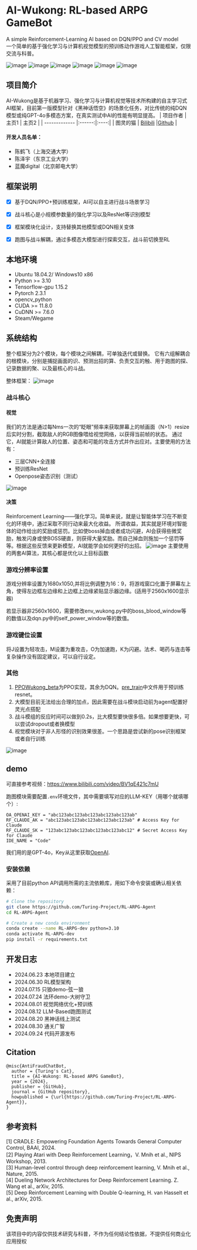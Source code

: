 # AI-Wukong: RL-based ARPG GameBot
A simple Reinforcement-Learning AI based on DQN/PPO and CV model
<br>
一个简单的基于强化学习与计算机视觉模型的预训练动作游戏人工智能框架，仅限交流与科普。


![image](https://img.shields.io/badge/License-Apache--2.0-green) ![image](https://img.shields.io/badge/License-MIT-orange)  ![image](https://img.shields.io/badge/License-Anti--996-red)  ![image](https://img.shields.io/badge/pypi-v0.0.1a4-yellowgreen) ![image](https://img.shields.io/badge/stars-%3C%201k-blue) ![image](https://img.shields.io/badge/issues-1%20open-brightgreen)



## 项目简介
AI-Wukong是基于机器学习、强化学习与计算机视觉等技术所构建的自主学习式AI框架，目前第一版模型针对《黑神话悟空》的场景化任务，对比传统的纯DQN模型或纯GPT-4o多模态方案，在真实测试中AI的性能有明显提高。
| 项目作者        | 主页1           | 主页2  |
| ------------- |:------:|:----:|
| 图灵的猫       | [Bilibili](https://space.bilibili.com/371846699) |[Github](https://github.com/Y1ran) |

#### 开发人员名单：
- 陈鹤飞（上海交通大学）
- 陈泽宇（东京工业大学）
- 蓝魔digital（北京邮电大学）


## 框架说明
- [x] 基于DQN/PPO+预训练框架，AI可以自主进行战斗场景学习
- [x] 战斗核心是小规模参数量的强化学习以及ResNet等识别模型
- [x] 框架模块化设计，支持替换其他模型或DQN相关变体
- [x] 跑图与战斗解耦，通过多模态大模型进行探索交互，战斗前切换至RL


## 本地环境
* Ubuntu 18.04.2/ Windows10 x86
* Python >= 3.10
* Tensorflow-gpu 1.15.2
* Pytorch 2.3.1
* opencv_python
* CUDA >= 11.8.0
* CuDNN >= 7.6.0
* Steam/Wegame


## 系统结构
整个框架分为2个模块，每个模块之间解耦，可单独迭代或替换。
它有六组解耦合的根模块，分别是捕捉画面的识、预测出招的算、负责交互的触、用于跑图的探、记录数据的聚、以及最核心的斗战。


整体框架：
![image](https://github.com/user-attachments/assets/9fdf5cc4-7e09-4a96-be21-dcee108a3879)

### 战斗核心
#### 视觉
我们的方法是通过每Nms一次的“眨眼”频率来获取屏幕上的帧画面（N>1）resize后实时分割，截取敌人的RGB图像喂给视觉网络，以获得当前帧的状态。
通过它，AI就能计算敌人的位置、姿态和可能的攻击方式并作出应对。主要使用的方法有：
- 三层CNN+全连接
- 预训练ResNet
- Openpose姿态识别（测试）

![image](https://github.com/user-attachments/assets/1f2e3c6a-29e5-460c-ad5f-86c66585232f)

#### 决策
Reinforcement Learning——强化学习。简单来说，就是让智能体学习在不断变化的环境中，通过采取不同行动来最大化收益。
所谓收益，其实就是环境对智能体的动作给出的奖励或惩罚。比如使boss掉血或者成功闪避，AI会获得些微奖励，触发闪身或使BOSS硬直，则获得大量奖励。而自己掉血则施加一个惩罚等等。根据这些反馈来更新模型，AI就能学会如何更好的出招。
![image](https://github.com/user-attachments/assets/bbcde20a-67d4-4c78-b4a6-a08fd6583602)
主要使用的两套AI算法，其核心都是优化以上目标函数

### 游戏分辨率设置

游戏分辨率设置为1680x1050,并将比例调整为16：9，将游戏窗口化置于屏幕左上角，使得左边框左边缘和上边框上边缘紧贴显示器边缘。(适用于2560x1600显示器)

若显示器非2560x1600，需要修改env_wukong.py中的boss_blood_window等的数值以及dqn.py中的self_power_window等的数值。

### 游戏键位设置

将J设置为轻攻击，M设置为重攻击，O为加速跑，K为闪避。法术、喝药与连击等复杂操作没有固定建议，可以自行设定。

### 其他

1. [PPOWukong_beta](https://github.com/Turing-Project/RL-ARPG-Agent/tree/main/PPOWukong_beta "PPOWukong_beta")为PPO实现，其余为DQN。[pre_train](https://github.com/Turing-Project/RL-ARPG-Agent/tree/main/pre_train "pre_train")中文件用于预训练resnet。
2. 大模型目前无法给出合理的加点，因此需要在战斗模块启动前为agent配置好灵光点搭配
3. 战斗模组的反应时间可以做到0.2s，比大模型要快很多倍。如果想要更快，可以尝试dropout或者换模型
4. 视觉模块对于非人形怪的识别效果很差。一个思路是尝试新的pose识别框架或者自行训练

 ![image](https://github.com/user-attachments/assets/f270af3e-2187-4fff-8d04-7d98fc2f19aa)


## demo
可直接参考视频：https://www.bilibili.com/video/BV1qE421c7mU

跑图模块需要配置`.env`环境文件，其中需要填写对应的LLM-KEY（用哪个就填哪个）:
```
OA_OPENAI_KEY = "abc123abc123abc123abc123abc123ab"
RF_CLAUDE_AK = "abc123abc123abc123abc123abc123ab" # Access Key for Claude
RF_CLAUDE_SK = "123abc123abc123abc123abc123abc12" # Secret Access Key for Claude
IDE_NAME = "Code"
```
我们用的是GPT-4o，Key从这里获取[OpenAI](https://platform.openai.com/api-keys).


### 安装依赖

采用了目前python API调用所需的主流依赖库，用如下命令安装或确认相关依赖：

```bash
# Clone the repository
git clone https://github.com/Turing-Project/RL-ARPG-Agent
cd RL-ARPG-Agent

# Create a new conda environment
conda create --name RL-ARPG-dev python=3.10
conda activate RL-ARPG-dev
pip install -r requirements.txt
```

## 开发日志

* 2024.06.23 本地项目建立
* 2024.06.30 RL模型架构
* 2024.07.15 只狼demo-弦一狼
* 2024.07.24 法环demo-大树守卫
* 2024.08.01 视觉网络优化+预训练
* 2024.08.12 LLM-Based跑图测试
* 2024.08.20 黑神话线上测试
* 2024.08.30 通关广智
* 2024.09.24 代码开源发布


## Citation
```
@misc{AntiFraudChatBot,
  author = {Turing's Cat},
  title = {AI-Wukong: RL-based ARPG GameBot},
  year = {2024},
  publisher = {GitHub},
  journal = {GitHub repository},
  howpublished = {\url{https://github.com/Turing-Project/RL-ARPG-Agent}},
}
```


## 参考资料
[1] CRADLE: Empowering Foundation Agents Towards General Computer Control, BAAI, 2024.<br>
[2] Playing Atari with Deep Reinforcement Learning，V. Mnih et al., NIPS Workshop, 2013.<br>
[3] Human-level control through deep reinforcement learning, V. Mnih et al., Nature, 2015. <br>
[4] Dueling Network Architectures for Deep Reinforcement Learning. Z. Wang et al., arXiv, 2015. <br>
[5] Deep Reinforcement Learning with Double Q-learning, H. van Hasselt et al., arXiv, 2015.<br>


## 免责声明
该项目中的内容仅供技术研究与科普，不作为任何结论性依据，不提供任何商业化应用授权

